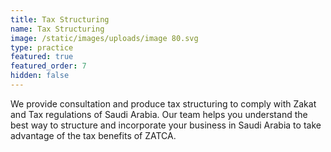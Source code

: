 ```yaml
---
title: Tax Structuring
name: Tax Structuring
image: /static/images/uploads/image 80.svg
type: practice
featured: true
featured_order: 7
hidden: false
---
```

We provide consultation and produce tax structuring to comply with Zakat and Tax regulations of Saudi Arabia. Our team helps you understand the best way to structure and incorporate your business in Saudi Arabia to take advantage of the tax benefits of ZATCA.
